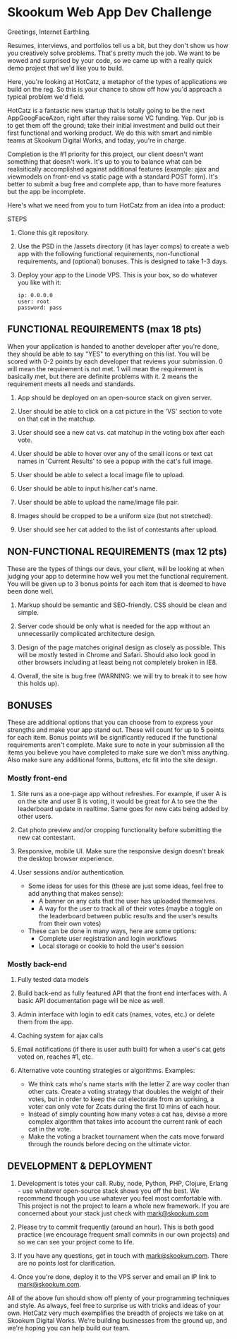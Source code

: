 Skookum Web App Dev Challenge
=============================

Greetings, Internet Earthling. 

Resumes, interviews, and portfolios tell us a bit, but they don't show us how you creatively solve problems. That's pretty much the job. We want to be wowed and surprised by your code, so we came up with a really quick demo project that we'd like you to build. 

Here, you're looking at HotCatz‚ a metaphor of the types of applications we build on the reg. So this is your chance to show off how you'd approach a typical problem we'd field. 

HotCatz is a fantastic new startup that is totally going to be the next AppGoogFaceAzon‚ right after they raise some VC funding. Yep. Our job is to get them off the ground; take their initial investment and build out their first functional and working product. We do this with smart and nimble teams at Skookum Digital Works, and today, you're in charge.

Completion is the #1 priority for this project, our client doesn't want something that doesn't work.  It's up to you to balance what can be realisitically accomplished against additional features (example: ajax and viewmodels on front-end vs static page with a standard POST form).  It's better to submit a bug free and complete app, than to have more features but the app be incomplete.

Here's what we need from you to turn HotCatz from an idea into a product:


STEPS

1.	Clone this git repository.

2.	Use the PSD in the /assets directory (it has layer comps) to create a web app with the following functional requirements, non-functional requirements, and (optional) bonuses. This is designed to take 1-3 days.

3. 	Deploy your app to the Linode VPS. This is your box, so do whatever you like with it:

		ip: 0.0.0.0
		user: root
		password: pass



FUNCTIONAL REQUIREMENTS (max 18 pts)
-----------------------

When your application is handed to another developer after you're done, they should be able to say "YES" to everything on this list. You will be scored with 0-2 points by each developer that reviews your submission.  0 will mean the requirement is not met. 1 will mean the requirement is basically met, but there are definite problems with it. 2 means the requirement meets all needs and standards.

1.  App should be deployed on an open-source stack on given server.

2.	User should be able to click on a cat picture in the 'VS' section to vote on that cat in the matchup. 

3.	User should see a new cat vs. cat matchup in the voting box after each vote. 

4.	User should be able to hover over any of the small icons or text cat names in 'Current Results' to see a popup with the cat's full image. 

5.	User should be able to select a local image file to upload. 

6.	User should be able to input his/her cat's name. 

7.	User should be able to upload the name/image file pair. 

8.  Images should be cropped to be a uniform size (but not stretched). 

9.  User should see her cat added to the list of contestants after upload.



NON-FUNCTIONAL REQUIREMENTS (max 12 pts)
-------

These are the types of things our devs, your client, will be looking at when judging your app to determine how well you met the functional requirement. You will be given up to 3 bonus points for each item that is deemed to have been done well.

1.  Markup should be semantic and SEO-friendly. CSS should be clean and simple.

2.  Server code should be only what is needed for the app without an unnecessarily complicated architecture design.

3.  Design of the page matches original design as closely as possible. This will be mostly tested in Chrome and Safari. Should also look good in other browsers including at least being not completely broken in IE8.

4.  Overall, the site is bug free (WARNING: we will try to break it to see how this holds up).



BONUSES
-------

These are additional options that you can choose from to express your strengths and make your app stand out. These will count for up to 5 points for each item. Bonus points will be significantly reduced if the functional requirements aren't complete. Make sure to note in your submission all the items you believe you have completed to make sure we don't miss anything. Also make sure any additional forms, buttons, etc fit into the site design.

### Mostly front-end

1.	Site runs as a one-page app without refreshes. For example, if user A is on the site and user B is voting, it would be great for A to see the the leaderboard update in realtime. Same goes for new cats being added by other users.

2.	Cat photo preview and/or cropping functionality before submitting the new cat contestant.

3.  Responsive, mobile UI. Make sure the responsive design doesn't break the desktop browser experience.

4.  User sessions and/or authentication.
    * Some ideas for uses for this (these are just some ideas, feel free to add anything that makes sense):
        * A banner on any cats that the user has uploaded themselves.
        * A way for the user to track all of their votes (maybe a toggle on the leaderboard between public results and the user's results from their own votes)
    * These can be done in many ways, here are some options:
        * Complete user registration and login workflows
        * Local storage or cookie to hold the user's session

### Mostly back-end

1.  Fully tested data models

2.  Build back-end as fully featured API that the front end interfaces with. A basic API documentation page will be nice as well.

3.  Admin interface with login to edit cats (names, votes, etc.) or delete them from the app.

4.  Caching system for ajax calls

5.  Email notifications (if there is user auth built) for when a user's cat gets voted on, reaches #1, etc.

6.  Alternative vote counting strategies or algorithms. Examples:
    * We think cats who's name starts with the letter Z are way cooler than other cats. Create a voting strategy that doubles the weight of their votes, but in order to keep the cat electorate from an uprising, a voter can only vote for Zcats during the first 10 mins of each hour.
    * Instead of simply counting how many votes a cat has, devise a more complex algorithm that takes into account the current rank of each cat in the vote.
    * Make the voting a bracket tournament when the cats move forward through the rounds before decing on the ultimate victor.


DEVELOPMENT & DEPLOYMENT
------------------------

1.	Development is totes your call. Ruby, node, Python, PHP, Clojure, Erlang - use whatever open-source stack shows you off the best. We recommend though you use whatever you feel most comfortable with. This project is not the project to learn a whole new framework. If you are concerned about your stack just check with mark@skookum.com

2.  Please try to commit frequently (around an hour). This is both good practice (we encourage frequent small commits in our own projects) and so we can see your project come to life.

3.  If you have any questions, get in touch with mark@skookum.com. There are no points lost for clarification.

4.	Once you're done, deploy it to the VPS server and email an IP link to mark@skookum.com.


All of the above fun should show off plenty of your programming techniques and style. As always, feel free to surprise us with tricks and ideas of your own. HotCatz very much exemplifies the breadth of projects we take on at Skookum Digital Works. We're building businesses from the ground up, and we're hoping you can help build our team. 



